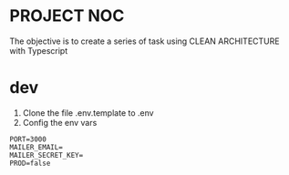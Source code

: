 # PROJECT NOC
The objective is to create a series of task using CLEAN ARCHITECTURE with Typescript

# dev
1. Clone the file .env.template to .env
2. Config the env vars

```
PORT=3000
MAILER_EMAIL=
MAILER_SECRET_KEY=
PROD=false
```
